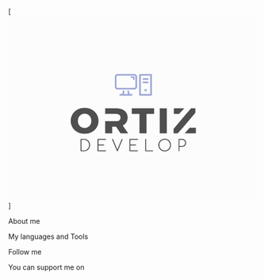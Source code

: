 [![Header](https://github.com/AidenOrtiz/AidenOrtiz/blob/main/assets/TOP.png)]

About me

My languages and Tools

Follow me

You can support me on
